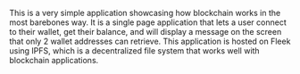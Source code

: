 This is a very simple application showcasing how blockchain works in the most barebones way. It is a single page application that lets a user connect to their wallet, get their balance, and will display a message on the screen that only 2 wallet addresses can retrieve. This application is hosted on Fleek using IPFS, which is a decentralized file system that works well with blockchain applications. 
